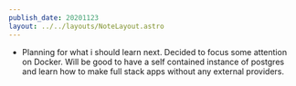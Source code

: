 ```yaml
---
publish_date: 20201123
layout: ../../layouts/NoteLayout.astro
---
```

- Planning for what i should learn next. Decided to focus some attention on Docker. Will be good to have a self contained instance of postgres and learn how to make full stack apps without any external providers.

